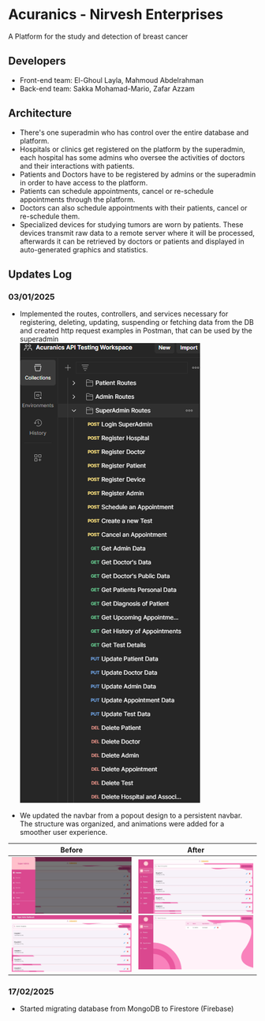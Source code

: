 # Acuranics - Nirvesh Enterprises 
A Platform for the study and detection of breast cancer

## Developers

- Front-end team: El-Ghoul Layla, Mahmoud Abdelrahman  
- Back-end team: Sakka Mohamad-Mario, Zafar Azzam

## Architecture

- There's one superadmin who has control over the entire database and platform.
- Hospitals or clinics get registered on the platform by the superadmin, each hospital has some admins who oversee the activities of doctors and their interactions with patients.
- Patients and Doctors have to be registered by admins or the superadmin in order to have access to the platform.
- Patients can schedule appointments, cancel or re-schedule appointments through the platform.
- Doctors can also schedule appointments with their patients, cancel or re-schedule them.
- Specialized devices for studying tumors are worn by patients. These devices transmit raw data to a remote server where it will be processed, afterwards it can be retrieved by doctors or patients and displayed in auto-generated graphics and statistics.

## Updates Log
### 03/01/2025

- Implemented the routes, controllers, and services necessary for registering, deleting, updating, suspending or fetching data from the DB and created http request examples in Postman, that can be used by the superadmin  
![superadmin example http requests in postman](updates_pics/Superadmins_routes_Postman.png)

- We updated the navbar from a popout design to a persistent navbar. The structure was organized, and animations were added for a smoother user experience.

| Before                                                                                             | After                                                                                              |
|----------------------------------------------------------------------------------------------------|---------------------------------------------------------------------------------------------------|
| ![Popout Navbar 1](updates_pics/popout_navbar_1.png) ![Popout Navbar 2](updates_pics/popout_navbar2.png) | ![Persistent Navbar 1](updates_pics/persistent_navbar1.png) ![Persistent Navbar 2](updates_pics/persistent_navbar2.png) |


### 17/02/2025

- Started migrating database from MongoDB to Firestore (Firebase)
